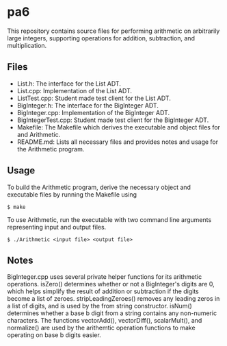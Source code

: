 # pa6

This repository contains source files for performing arithmetic on arbitrarily large integers, supporting operations for addition, subtraction, and multiplication.

## Files

+ List.h: The interface for the List ADT.
+ List.cpp: Implementation of the List ADT.
+ ListTest.cpp: Student made test client for the List ADT.
+ BigInteger.h: The interface for the BigInteger ADT.
+ BigInteger.cpp: Implementation of the BigInteger ADT.
+ BigIntegerTest.cpp: Student made test client for the BigInteger ADT.
+ Makefile: The Makefile which derives the executable and object files for and Arithmetic.
+ README.md: Lists all necessary files and provides notes and usage for the Arithmetic program.

## Usage

To build the Arithmetic program, derive the necessary object and executable files by running the Makefile using   

`$ make`   

To use Arithmetic, run the executable with two command line arguments representing input and output files.   

`$ ./Arithmetic <input file> <output file>`

## Notes

BigInteger.cpp uses several private helper functions for its arithmetic operations. isZero() determines whether or not a BigInteger's digits are 0, which helps simplify the result of addition or subtraction if the digits become a list of zeroes. stripLeadingZeroes() removes any leading zeros in a list of digits, and is used by the from string constructor. isNum() determines whether a base b digit from a string contains any non-numeric characters. The functions vectorAdd(), vectorDiff(), scalarMult(), and normalize() are used by the arithemtic operation functions to make operating on base b digits easier. 